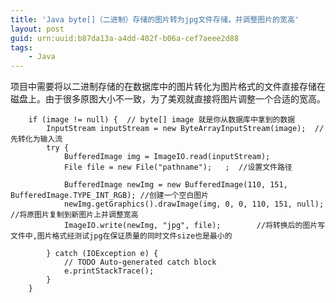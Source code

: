 ```yaml
---
title: 'Java byte[]（二进制）存储的图片转为jpg文件存储，并调整图片的宽高'
layout: post
guid: urn:uuid:b87da13a-a4dd-402f-b06a-cef7aeee2d88
tags:
    - Java
---
```



项目中需要将以二进制存储的在数据库中的图片转化为图片格式的文件直接存储在磁盘上。由于很多原图大小不一致，为了美观就直接将图片调整一个合适的宽高。

	    if (image != null) {  // byte[] image 就是你从数据库中拿到的数据
            InputStream inputStream = new ByteArrayInputStream(image);  //先转化为输入流
            try {
                BufferedImage img = ImageIO.read(inputStream);
                File file = new File("pathname");   ;  //设置文件路径
                
                BufferedImage newImg = new BufferedImage(110, 151, BufferedImage.TYPE_INT_RGB); //创建一个空白图片
                newImg.getGraphics().drawImage(img, 0, 0, 110, 151, null); //将原图片复制到新图片上并调整宽高
                ImageIO.write(newImg, "jpg", file);        //将转换后的图片写文件中,图片格式经测试jpg在保证质量的同时文件size也是最小的
                
            } catch (IOException e) {
                // TODO Auto-generated catch block
                e.printStackTrace();
            }
        }  
		
